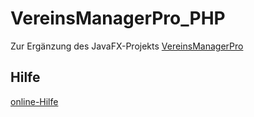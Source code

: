 # VereinsManagerPro_PHP
Zur Ergänzung des JavaFX-Projekts [VereinsManagerPro](https://github.com/cloud4bspace/VereinsManagerPro)
## Hilfe
[online-Hilfe](https://www.cloud4b.space/VereinsManager/Hilfe/help.html)

